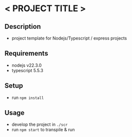# < PROJECT TITLE >


## Description
  - project template for Nodejs/Typescript / express projects

## Requirements
 - nodejs v22.3.0
 - typescript 5.5.3

## Setup
  - run `npm install`


## Usage
  - develop the project in `./scr`
  - run `npm start` to transpile & run 